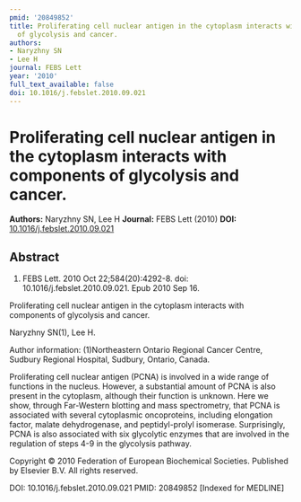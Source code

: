 ```yaml
---
pmid: '20849852'
title: Proliferating cell nuclear antigen in the cytoplasm interacts with components
  of glycolysis and cancer.
authors:
- Naryzhny SN
- Lee H
journal: FEBS Lett
year: '2010'
full_text_available: false
doi: 10.1016/j.febslet.2010.09.021
---
```


# Proliferating cell nuclear antigen in the cytoplasm interacts with components of glycolysis and cancer.
**Authors:** Naryzhny SN, Lee H
**Journal:** FEBS Lett (2010)
**DOI:** [10.1016/j.febslet.2010.09.021](https://doi.org/10.1016/j.febslet.2010.09.021)

## Abstract

1. FEBS Lett. 2010 Oct 22;584(20):4292-8. doi: 10.1016/j.febslet.2010.09.021.
Epub  2010 Sep 16.

Proliferating cell nuclear antigen in the cytoplasm interacts with components of 
glycolysis and cancer.

Naryzhny SN(1), Lee H.

Author information:
(1)Northeastern Ontario Regional Cancer Centre, Sudbury Regional Hospital, 
Sudbury, Ontario, Canada.

Proliferating cell nuclear antigen (PCNA) is involved in a wide range of 
functions in the nucleus. However, a substantial amount of PCNA is also present 
in the cytoplasm, although their function is unknown. Here we show, through 
Far-Western blotting and mass spectrometry, that PCNA is associated with several 
cytoplasmic oncoproteins, including elongation factor, malate dehydrogenase, and 
peptidyl-prolyl isomerase. Surprisingly, PCNA is also associated with six 
glycolytic enzymes that are involved in the regulation of steps 4-9 in the 
glycolysis pathway.

Copyright © 2010 Federation of European Biochemical Societies. Published by 
Elsevier B.V. All rights reserved.

DOI: 10.1016/j.febslet.2010.09.021
PMID: 20849852 [Indexed for MEDLINE]
